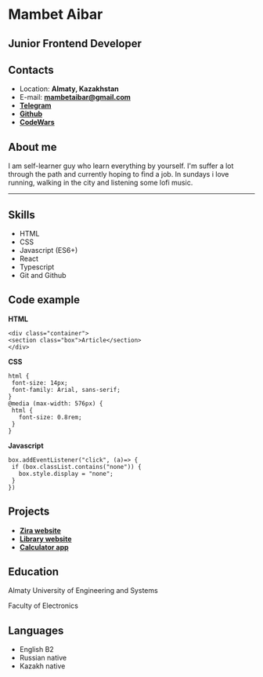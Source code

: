 # Mambet Aibar

## Junior Frontend Developer

## Contacts

- Location: **Almaty, Kazakhstan**
- E-mail: **mambetaibar@gmail.com**
- **[Telegram](https://t.me/xAibarx)**
- **[Github](https://github.com/Aibar77)**
- **[CodeWars](https://www.codewars.com/users/Aibar77)**

## About me

I am self-learner guy who learn everything by yourself. I'm suffer a lot through the path and currently hoping to find a job. In sundays i love running, walking in the city and listening some lofi music.

---

## Skills

- HTML
- CSS
- Javascript (ES6+)
- React
- Typescript
- Git and Github

## Code example

**HTML**

```
<div class="container">
<section class="box">Article</section>
</div>
```

**CSS**

```
html {
 font-size: 14px;
 font-family: Arial, sans-serif;
}
@media (max-width: 576px) {
 html {
   font-size: 0.8rem;
 }
}
```

**Javascript**

```
box.addEventListener("click", (a)=> {
 if (box.classList.contains("none")) {
   box.style.display = "none";
 }
})
```

## Projects

- **[Zira website](https://github.com/Aibar77/final-project)**
- **[Library website](https://github.com/Aibar77/library-odin)**
- **[Calculator app](https://github.com/Aibar77/calculator-odin)**

## Education

Almaty University of Engineering and Systems

Faculty of Electronics

## Languages

- English B2
- Russian native
- Kazakh native
